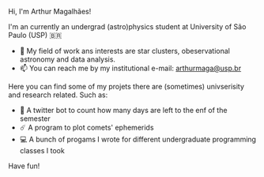 Hi, I'm Arthur Magalhães!

I'm an currently an undergrad (astro)physics student at University of São Paulo (USP) 🇧🇷

- :telescope: My field of work ans interests are star clusters, obeservational astronomy and data analysis.
- 📫 You can reach me by my institutional e-mail: arthurmaga@usp.br

Here you can find some of my projets there are (sometimes) univserisity and research related. Such as:

- 🤖 A twitter bot to count how many days are left to the enf of the semester
- ☄️ A program to plot comets' ephemerids
- 💻 A bunch of progams I wrote for different undergraduate programming classes I took

Have fun!
<!---
ArthurSMg/ArthurSMg is a ✨ special ✨ repository because its `README.md` (this file) appears on your GitHub profile.
You can click the Preview link to take a look at your changes.
--->
